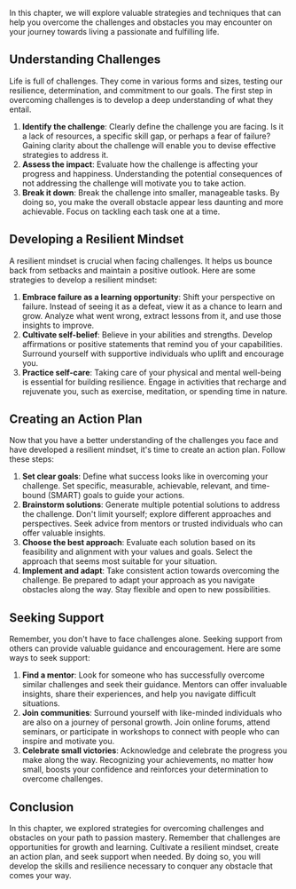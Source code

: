 
In this chapter, we will explore valuable strategies and techniques that can help you overcome the challenges and obstacles you may encounter on your journey towards living a passionate and fulfilling life.

## Understanding Challenges

Life is full of challenges. They come in various forms and sizes, testing our resilience, determination, and commitment to our goals. The first step in overcoming challenges is to develop a deep understanding of what they entail.

1. **Identify the challenge**: Clearly define the challenge you are facing. Is it a lack of resources, a specific skill gap, or perhaps a fear of failure? Gaining clarity about the challenge will enable you to devise effective strategies to address it.
2. **Assess the impact**: Evaluate how the challenge is affecting your progress and happiness. Understanding the potential consequences of not addressing the challenge will motivate you to take action.
3. **Break it down**: Break the challenge into smaller, manageable tasks. By doing so, you make the overall obstacle appear less daunting and more achievable. Focus on tackling each task one at a time.

## Developing a Resilient Mindset

A resilient mindset is crucial when facing challenges. It helps us bounce back from setbacks and maintain a positive outlook. Here are some strategies to develop a resilient mindset:

1. **Embrace failure as a learning opportunity**: Shift your perspective on failure. Instead of seeing it as a defeat, view it as a chance to learn and grow. Analyze what went wrong, extract lessons from it, and use those insights to improve.
2. **Cultivate self-belief**: Believe in your abilities and strengths. Develop affirmations or positive statements that remind you of your capabilities. Surround yourself with supportive individuals who uplift and encourage you.
3. **Practice self-care**: Taking care of your physical and mental well-being is essential for building resilience. Engage in activities that recharge and rejuvenate you, such as exercise, meditation, or spending time in nature.

## Creating an Action Plan

Now that you have a better understanding of the challenges you face and have developed a resilient mindset, it's time to create an action plan. Follow these steps:

1. **Set clear goals**: Define what success looks like in overcoming your challenge. Set specific, measurable, achievable, relevant, and time-bound (SMART) goals to guide your actions.
2. **Brainstorm solutions**: Generate multiple potential solutions to address the challenge. Don't limit yourself; explore different approaches and perspectives. Seek advice from mentors or trusted individuals who can offer valuable insights.
3. **Choose the best approach**: Evaluate each solution based on its feasibility and alignment with your values and goals. Select the approach that seems most suitable for your situation.
4. **Implement and adapt**: Take consistent action towards overcoming the challenge. Be prepared to adapt your approach as you navigate obstacles along the way. Stay flexible and open to new possibilities.

## Seeking Support

Remember, you don't have to face challenges alone. Seeking support from others can provide valuable guidance and encouragement. Here are some ways to seek support:

1. **Find a mentor**: Look for someone who has successfully overcome similar challenges and seek their guidance. Mentors can offer invaluable insights, share their experiences, and help you navigate difficult situations.
2. **Join communities**: Surround yourself with like-minded individuals who are also on a journey of personal growth. Join online forums, attend seminars, or participate in workshops to connect with people who can inspire and motivate you.
3. **Celebrate small victories**: Acknowledge and celebrate the progress you make along the way. Recognizing your achievements, no matter how small, boosts your confidence and reinforces your determination to overcome challenges.

## Conclusion

In this chapter, we explored strategies for overcoming challenges and obstacles on your path to passion mastery. Remember that challenges are opportunities for growth and learning. Cultivate a resilient mindset, create an action plan, and seek support when needed. By doing so, you will develop the skills and resilience necessary to conquer any obstacle that comes your way.
